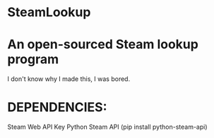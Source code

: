 # SteamLookup
# An open-sourced Steam lookup program
I don't know why I made this, I was bored.

# DEPENDENCIES:
 Steam Web API Key
 Python Steam API (pip install python-steam-api)
